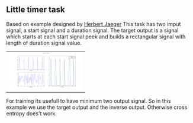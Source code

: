 
## Little timer task

Based on example designed by [Herbert Jaeger](http://www.pdx.edu/sites/www.pdx.edu.sysc/files/Jaeger_TrainingRNNsTutorial.2005.pdf)
This task has two imput signal, a start signal and a duration signal. The target output is a signal which starts at each start signal peek and builds a rectangular signal with length of duration signal value.

<table>
  <tr>
    <td><img src="sample.png?raw=true" width="200"></td>
  </tr>
</table>



For training its usefull to have minimum two output signal. So in this example we use the target output and the inverse output. Otherwise cross entropy does't work.


